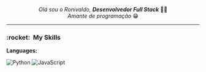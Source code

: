 <p align="center">
  <i>Olá sou o Ronivaldo, <strong>Desenvolvedor Full Stack</strong></i>  👋👨
  <br>
  <i>Amante de programação</i>  😁
</p>

____


<p align="left">
  <h3> :rocket: &nbsp;My Skills </h3>
  
  **Languages:**
  
  
  ![Python](https://img.shields.io/badge/python-3670A0?style=for-the-badge&logo=python&logoColor=ffdd54)
  ![JavaScript](https://img.shields.io/badge/javascript-FFF?style=for-the-badge&logo=javascript&logoColor=%23F7DF1E)
</p>
